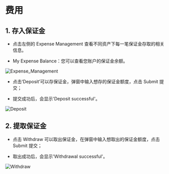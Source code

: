 # 费用

## 1. 存入保证金

- 点击左侧的 Expense Management 查看不同资产下每一笔保证金存取的相关信息。

- My Expense Balance：您可以查看您账户的保证金余额。

![Expense_Management](/img/docs/Expense1.png)

- 点击‘Deposit’可以存保证金，弹窗中输入想存的保证金额度，点击 Submit 提交；

- 提交成功后，会显示'Deposit successful'。

![Deposit](/img/docs/Expense-d.png)

## 2. 提取保证金

- 点击 Withdraw 可以取出保证金，在弹窗中输入想取出的保证金额度，点击 Submit 提交；

- 取出成功后，会显示'Withdrawal successful'。

![Withdraw](/img/docs/Expense-w.png)

